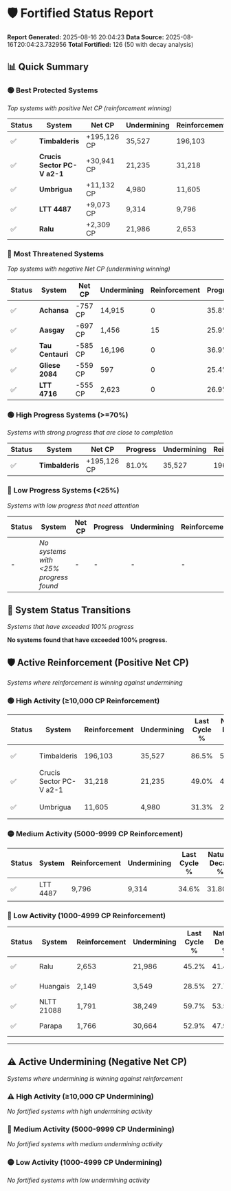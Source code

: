 # 🛡️ Fortified Status Report

**Report Generated:** 2025-08-16 20:04:23
**Data Source:** 2025-08-16T20:04:23.732956
**Total Fortified:** 126 (50 with decay analysis)

## 📊 Quick Summary

### 🟢 **Best Protected Systems**
*Top systems with positive Net CP (reinforcement winning)*

| Status | System | Net CP | Undermining | Reinforcement | Progress |
|--------|--------|--------|-------------|---------------|----------|
| ✅ | **Timbalderis** | +195,126 CP | 35,527 | 196,103 | 81.0% |
| ✅ | **Crucis Sector PC-V a2-1** | +30,941 CP | 21,235 | 31,218 | 45.7% |
| ✅ | **Umbrigua** | +11,132 CP | 4,980 | 11,605 | 30.5% |
| ✅ | **LTT 4487** | +9,073 CP | 9,314 | 9,796 | 33.2% |
| ✅ | **Ralu** | +2,309 CP | 21,986 | 2,653 | 41.8% |

### 🔴 **Most Threatened Systems**
*Top systems with negative Net CP (undermining winning)*

| Status | System | Net CP | Undermining | Reinforcement | Progress |
|--------|--------|--------|-------------|---------------|----------|
| ✅ | **Achansa** | -757 CP | 14,915 | 0 | 35.8% |
| ✅ | **Aasgay** | -697 CP | 1,456 | 15 | 25.9% |
| ✅ | **Tau Centauri** | -585 CP | 16,196 | 0 | 36.9% |
| ✅ | **Gliese 2084** | -559 CP | 597 | 0 | 25.4% |
| ✅ | **LTT 4716** | -555 CP | 2,623 | 0 | 26.9% |

### 🟢 **High Progress Systems (>=70%)**
*Systems with strong progress that are close to completion*

| Status | System | Net CP | Progress | Undermining | Reinforcement |
|--------|--------|--------|----------|-------------|---------------|
| ✅ | **Timbalderis** | +195,126 CP | 81.0% | 35,527 | 196,103 |

### 🔴 **Low Progress Systems (<25%)**
*Systems with low progress that need attention*

| Status | System | Net CP | Progress | Undermining | Reinforcement |
|--------|--------|--------|----------|-------------|---------------|
| - | *No systems with <25% progress found* | - | - | - | - |
## 🔄 System Status Transitions
*Systems that have exceeded 100% progress*

**No systems found that have exceeded 100% progress.**

## 🛡️ Active Reinforcement (Positive Net CP)
*Systems where reinforcement is winning against undermining*

### 🟢 High Activity (≥10,000 CP Reinforcement)

| Status | System | Reinforcement | Undermining | Last Cycle % | Natural Decay % | Current Progress % | Current CP | Net CP | Activity |
|--------|--------|---------------|-------------|--------------|-----------------|-------------------|------------|--------|----------|
| ✅ | Timbalderis | 196,103 | 35,527 | 86.5% | 50.98% | 81.0% | 526,500 | +195,126 | 🟢 High Reinforcement |
| ✅ | Crucis Sector PC-V a2-1 | 31,218 | 21,235 | 49.0% | 40.94% | 45.7% | 297,050 | +30,941 | 🟢 High Reinforcement |
| ✅ | Umbrigua | 11,605 | 4,980 | 31.3% | 28.79% | 30.5% | 198,250 | +11,132 | 🟢 High Reinforcement |

### 🟡 Medium Activity (5000-9999 CP Reinforcement)

| Status | System | Reinforcement | Undermining | Last Cycle % | Natural Decay % | Current Progress % | Current CP | Net CP | Activity |
|--------|--------|---------------|-------------|--------------|-----------------|-------------------|------------|--------|----------|
| ✅ | LTT 4487 | 9,796 | 9,314 | 34.6% | 31.80% | 33.2% | 215,800 | +9,073 | 🟡 Medium Reinforcement |

### 🔴 Low Activity (1000-4999 CP Reinforcement)

| Status | System | Reinforcement | Undermining | Last Cycle % | Natural Decay % | Current Progress % | Current CP | Net CP | Activity |
|--------|--------|---------------|-------------|--------------|-----------------|-------------------|------------|--------|----------|
| ✅ | Ralu | 2,653 | 21,986 | 45.2% | 41.44% | 41.8% | 271,700 | +2,309 | 🔵 Low Reinforcement |
| ✅ | Huangais | 2,149 | 3,549 | 28.5% | 27.74% | 28.0% | 182,000 | +1,690 | 🔵 Low Reinforcement |
| ✅ | NLTT 21088 | 1,791 | 38,249 | 59.7% | 53.56% | 53.8% | 349,699 | +1,580 | 🔵 Low Reinforcement |
| ✅ | Parapa | 1,766 | 30,664 | 52.9% | 47.96% | 48.2% | 313,300 | +1,563 | 🔵 Low Reinforcement |


---

## ⚠️ Active Undermining (Negative Net CP)
*Systems where undermining is winning against reinforcement*

### ⚠️ High Activity (≥10,000 CP Undermining)

*No fortified systems with high undermining activity*

### 🔶 Medium Activity (5000-9999 CP Undermining)

*No fortified systems with medium undermining activity*

### 🟡 Low Activity (1000-4999 CP Undermining)

*No fortified systems with low undermining activity*

